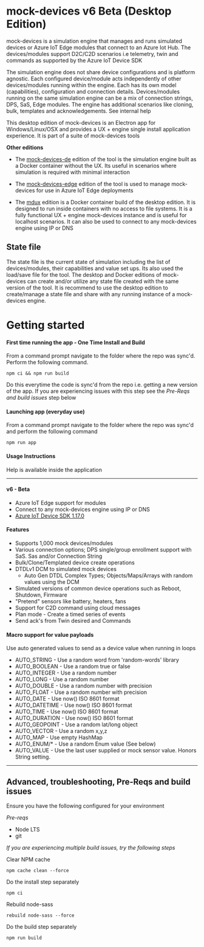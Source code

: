 # mock-devices v6 Beta (Desktop Edition)
mock-devices is a simulation engine that manages and runs simulated devices or Azure IoT Edge modules that connect to an Azure Iot Hub. The devices/modules support D2C/C2D scenarios i.e telemetry, twin and commands as supported by the Azure IoT Device SDK

The simulation engine does not share device configurations and is platform agnostic. Each configured device/module acts independently of other devices/modules running within the engine. Each has its own model (capabilities), configuration and connection details. Devices/modules running on the same simulation engine can be a mix of connection strings, DPS, SaS, Edge modules. The engine has additional scenarios like cloning, bulk, templates and acknowledgements. See internal help

This desktop edition of mock-devices is an Electron app for Windows/Linux/OSX and provides a UX + engine single install application experience. It is part of a suite of mock-devices tools

**Other editions**
- The [mock-devices-de](http://github.com/codetunez/mock-devices-de) edition of the tool is the simulation engine built as a Docker container without the UX. Its useful in scenarios where simulation is required with minimal interaction

- The [mock-devices-edge](http://github.com/codetunez/mock-devices-edge) edition of the tool is used to manage mock-devices for use in Azure IoT Edge deployments

- The [mdux](https://hub.docker.com/r/codetunez/mdux) edition is a Docker container build of the desktop edition. It is designed to run inside containers with no access to file systems. It is a fully functional UX + engine mock-devices instance and is useful for localhost scenarios. It can also be used to connect to any mock-devices engine using IP or DNS

## State file
The state file is the current state of simulation including the list of devices/modules, their capabilities and value set ups. Its also used the load/save file for the tool. The desktop and Docker editions of mock-devices can create and/or utilize any state file created with the same version of the tool. It is recommend to use the desktop edition to create/manage a state file and share with any running instance of a mock-devices engine.

# Getting started

#### First time running the app - One Time Install and Build
From a command prompt navigate to the folder where the repo was sync'd. Perform the following command.

```
npm ci && npm run build
```

Do this everytime the code is sync'd from the repo i.e. getting a new version of the app. If you are experiencing issues with this step see the _Pre-Reqs and build issues_ step below

#### Launching app (everyday use)
From a command prompt navigate to the folder where the repo was sync'd and perform the following command

```
npm run app
````

#### Usage Instructions
Help is available inside the application

---

#### v6 - Beta
- Azure IoT Edge support for modules
- Connect to any mock-devices engine using IP or DNS
- [Azure IoT Device SDK 1.17.0](https://www.npmjs.com/package/azure-iot-device)

#### Features
- Supports 1,000 mock devices/modules
- Various connection options; DPS single/group enrollment support with SaS. Sas and/or Connection String
- Bulk/Clone/Templated device create operations
- DTDLv1 DCM to simulated mock devices
  - Auto Gen DTDL Complex Types; Objects/Maps/Arrays with random values using the DCM
- Simulated versions of common device operations such as Reboot, Shutdown, Firmware
- "Pretend" sensors like battery, heaters, fans
- Support for C2D command using cloud messages
- Plan mode - Create a timed series of events
- Send ack's from Twin desired and Commands

#### Macro support for value payloads
Use auto generated values to send as a device value when running in loops

- AUTO_STRING - Use a random word from 'random-words' library
- AUTO_BOOLEAN - Use a random true or false
- AUTO_INTEGER - Use a random number
- AUTO_LONG - Use a random number
- AUTO_DOUBLE - Use a random number with precision
- AUTO_FLOAT - Use a random number with precision
- AUTO_DATE - Use now() ISO 8601 format
- AUTO_DATETIME - Use now() ISO 8601 format
- AUTO_TIME - Use now() ISO 8601 format
- AUTO_DURATION - Use now() ISO 8601 format
- AUTO_GEOPOINT - Use a random lat/long object
- AUTO_VECTOR - Use a random x,y,z
- AUTO_MAP - Use empty HashMap
- AUTO_ENUM/* - Use a random Enum value (See below)
- AUTO_VALUE - Use the last user supplied or mock sensor value. Honors String setting.

--- 
## Advanced, troubleshooting, Pre-Reqs and build issues
Ensure you have the following configured for your environment

*Pre-reqs*
- Node LTS
- git

*If you are experiencing multiple build issues, try the following steps*

Clear NPM cache
```
npm cache clean --force
```

Do the install step separately
```
npm ci
```

Rebuild node-sass
```
rebuild node-sass --force
```

Do the build step separately
```
npm run build
```
